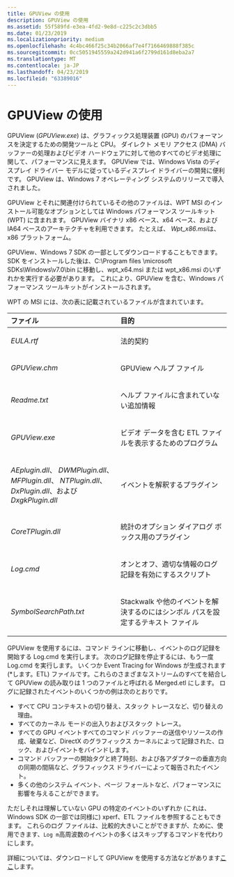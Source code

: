```yaml
---
title: GPUView の使用
description: GPUView の使用
ms.assetid: 55f589fd-e3ea-4fd2-9e8d-c225c2c3dbb5
ms.date: 01/23/2019
ms.localizationpriority: medium
ms.openlocfilehash: 4c4bc466f25c34b2066af7e4f7166469888f385c
ms.sourcegitcommit: 0cc5051945559a242d941a6f2799d161d8eba2a7
ms.translationtype: MT
ms.contentlocale: ja-JP
ms.lasthandoff: 04/23/2019
ms.locfileid: "63389016"
---
```

# <a name="using-gpuview"></a>GPUView の使用


GPUView (*GPUView.exe*) は、グラフィックス処理装置 (GPU) のパフォーマンスを決定するための開発ツールと CPU。 ダイレクト メモリ アクセス (DMA) バッファーの処理およびビデオ ハードウェアに対して他のすべてのビデオ処理に関して、パフォーマンスに見えます。 GPUView では、Windows Vista のディスプレイ ドライバー モデルに従っているディスプレイ ドライバーの開発に便利です。 GPUView は、Windows 7 オペレーティング システムのリリースで導入されました。

GPUView とそれに関連付けられているその他のファイルは、WPT MSI のインストール可能なオプションとしては Windows パフォーマンス ツールキット (WPT) に含まれます。 GPUView バイナリ x86 ベース、x64 ベース、および IA64 ベースのアーキテクチャを利用できます。 たとえば、 *Wpt\_x86.msi*は、x86 プラットフォーム。 

GPUView、Windows 7 SDK の一部としてダウンロードすることもできます。 SDK をインストールした後は、C:\Program files \microsoft SDKs\Windows\v7.0\bin に移動し、wpt_x64.msi または wpt_x86.msi のいずれかを実行する必要があります。 これにより、GPUView を含む、Windows パフォーマンス ツールキットがインストールされます。 

WPT の MSI には、次の表に記載されているファイルが含まれています。

<table>
<colgroup>
<col width="50%" />
<col width="50%" />
</colgroup>
<thead>
<tr class="header">
<th align="left">ファイル</th>
<th align="left">目的</th>
</tr>
</thead>
<tbody>
<tr class="odd">
<td align="left"><p><em>EULA.rtf</em></p></td>
<td align="left"><p>法的契約</p></td>
</tr>
<tr class="even">
<td align="left"><p><em>GPUView.chm</em></p></td>
<td align="left"><p>GPUView ヘルプ ファイル</p></td>
</tr>
<tr class="odd">
<td align="left"><p><em>Readme.txt</em></p></td>
<td align="left"><p>ヘルプ ファイルに含まれていない追加情報</p></td>
</tr>
<tr class="even">
<td align="left"><p><em>GPUView.exe</em></p></td>
<td align="left"><p>ビデオ データを含む ETL ファイルを表示するためのプログラム</p></td>
</tr>
<tr class="odd">
<td align="left"><p><em>AEplugin.dll</em>、 <em>DWMPlugin.dll</em>、 <em>MFPlugin.dll</em>、 <em>NTPlugin.dll</em>、 <em>DxPlugin.dll</em>、および<em>DxgkPlugin.dll</em></p></td>
<td align="left"><p>イベントを解釈するプラグイン</p></td>
</tr>
<tr class="even">
<td align="left"><p><em>CoreTPlugin.dll</em></p></td>
<td align="left"><p>統計のオプション ダイアログ ボックス用のプラグイン</p></td>
</tr>
<tr class="odd">
<td align="left"><p><em>Log.cmd</em></p></td>
<td align="left"><p>オンとオフ、適切な情報のログ記録を有効にするスクリプト</p></td>
</tr>
<tr class="even">
<td align="left"><p><em>SymbolSearchPath.txt</em></p></td>
<td align="left"><p>Stackwalk や他のイベントを解決するのにはシンボル パスを設定するテキスト ファイル</p></td>
</tr>
</tbody>
</table>

GPUView を使用するには、コマンド ラインに移動し、イベントのログ記録を開始する Log.cmd を実行します。 次のログ記録を停止するには、もう一度 Log.cmd を実行します。 いくつか Event Tracing for Windows が生成されます (\*します。ETL) ファイルです。これらのさまざまなストリームのすべてを結合して GPUView の読み取りは 1 つのファイルと呼ばれる Merged.etl にします。 ログに記録されたイベントのいくつかの例は次のとおりです。

* すべて CPU コンテキストの切り替え、スタック トレースなど、切り替えの理由。
* すべてのカーネル モードの出入りおよびスタック トレース。
* すべての GPU イベントすべてのコマンド バッファーの送信やリソースの作成、破棄など、DirectX のグラフィックス カーネルによって記録された、ロック、およびイベントをバインドします。
* コマンド バッファーの開始タグと終了時刻、および各アダプターの垂直方向の同期の間隔など、グラフィックス ドライバーによって報告されたイベント。
* 多くの他のシステム イベント、ページ フォールトなど、パフォーマンスに影響を与えることができます。

ただしそれは理解していない GPU の特定のイベントのいずれか (これは、Windows SDK の一部では同様に) xperf、ETL ファイルを参照することもできます。 これらのログ ファイルは、比較的大きいことができますが、ために、使用できます、`Log m`高周波数のイベントの多くはスキップするコマンドを代わりにします。

詳細については、ダウンロードして GPUView を使用する方法などがあります[ここ](https://graphics.stanford.edu/~mdfisher/GPUView.html)します。 

 

 





